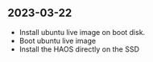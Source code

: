 ## 2023-03-22

* Install ubuntu live image on boot disk. 
* Boot ubuntu live image 
* Install the HAOS directly on the SSD
